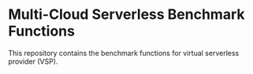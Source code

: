 # Multi-Cloud Serverless Benchmark Functions

This repository contains the benchmark functions for virtual serverless provider (VSP).

